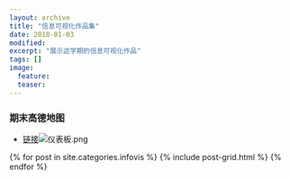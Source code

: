 ```yaml
---
layout: archive
title: "信息可视化作品集"
date: 2018-01-03
modified:
excerpt: "展示这学期的信息可视化作品"
tags: []
image: 
  feature: 
  teaser:
---
```


### 期末高德地图
 
- [链接](https://public.tableau.com/views/4_540/1?:embed=y&:display_count=yes&publish=yes)![仪表板.png](https://i.loli.net/2018/01/07/5a520b766260c.png)


<div class="tiles">
{% for post in site.categories.infovis %}
  {% include post-grid.html %}
{% endfor %}
</div><!-- /.tiles 把所有categories 有 infovis 的列出來-->